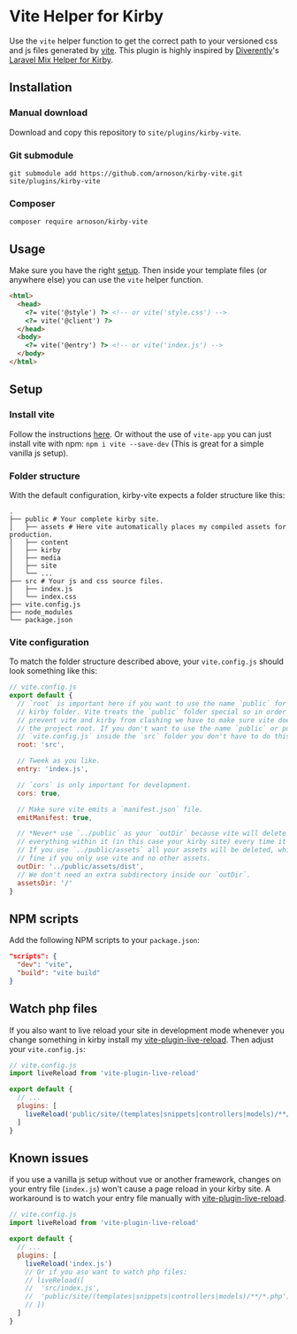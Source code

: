 # Vite Helper for Kirby

Use the `vite` helper function to get the correct path to your versioned css and js files generated by [vite](https://github.com/vitejs/vite). This plugin is highly inspired by [Diverently](https://github.com/Diverently)'s [Laravel Mix Helper for Kirby](https://github.com/Diverently/laravel-mix-kirby).

## Installation

### Manual download
Download and copy this repository to `site/plugins/kirby-vite`.

### Git submodule
```
git submodule add https://github.com/arnoson/kirby-vite.git site/plugins/kirby-vite
```

### Composer
```
composer require arnoson/kirby-vite
```

## Usage
Make sure you have the right [setup](#setup).
Then inside your template files (or anywhere else) you can use the `vite` helper function.
```html
<html>
  <head>
    <?= vite('@style') ?> <!-- or vite('style.css') -->
    <?= vite('@client') ?>
  </head>
  <body>
    <?= vite('@entry') ?> <!-- or vite('index.js') -->
  </body>
</html>
```

## Setup

### Install vite
Follow the instructions [here](https://github.com/vitejs/vite#getting-started). Or without the use of `vite-app` you can just install vite with npm: `npm i vite --save-dev` (This is great for a simple vanilla js setup).

### Folder structure
With the default configuration, kirby-vite expects a folder structure like this:
```
.
├── public # Your complete kirby site.
│   ├── assets # Here vite automatically places my compiled assets for production.
│   ├── content
│   ├── kirby
│   ├── media
│   ├── site
│   └── ...
├── src # Your js and css source files.
│   ├── index.js
│   └── index.css
├── vite.config.js
├── node_modules
└── package.json

```

### Vite configuration
To match the folder structure described above, your `vite.config.js` should look something like this:
```js
// vite.config.js
export default {
  // `root` is important here if you want to use the name `public` for your
  // kirby folder. Vite treats the `public` folder special so in order to
  // prevent vite and kirby from clashing we have to make sure vite doesn't use
  // the project root. If you don't want to use the name `public` or put your
  // `vite.config.js` inside the `src` folder you don't have to do this.
  root: 'src',

  // Tweek as you like.
  entry: 'index.js',

  // `cors` is only important for development.
  cors: true,

  // Make sure vite emits a `manifest.json` file.
  emitManifest: true,

  // *Never* use `../public` as your `outDir` because vite will delete
  // everything within it (in this case your kirby site) every time it builds.
  // If you use `../public/assets` all your assets will be deleted, which can be
  // fine if you only use vite and no other assets.
  outDir: '../public/assets/dist',
  // We don't need an extra subdirectory inside our `outDir`.
  assetsDir: '/'
}
```

## NPM scripts
Add the following NPM scripts to your `package.json`:
```json
"scripts": {
  "dev": "vite",
  "build": "vite build"  
}
```

## Watch php files
If you also want to live reload your site in development mode whenever you change something in kirby install my [vite-plugin-live-reload](https://github.com/arnoson/vite-plugin-live-reload). Then adjust your `vite.config.js`:
```js
// vite.config.js
import liveReload from 'vite-plugin-live-reload'

export default {
  // ...
  plugins: [
    liveReload('public/site/(templates|snippets|controllers|models)/**/*.php'),
  ]
}
```

## Known issues
if you use a vanilla js setup without vue or another framework, changes on your entry file (`index.js`) won't cause a page reload in your kirby site. A workaround is to watch your entry file manually with [vite-plugin-live-reload](https://github.com/arnoson/vite-plugin-live-reload).
```js
// vite.config.js
import liveReload from 'vite-plugin-live-reload'

export default {
  // ...
  plugins: [
    liveReload('index.js')
    // Or if you aso want to watch php files:
    // liveReload([
    //  'src/index.js',
    //  'public/site/(templates|snippets|controllers|models)/**/*.php')
    // ])
  ]
}
```